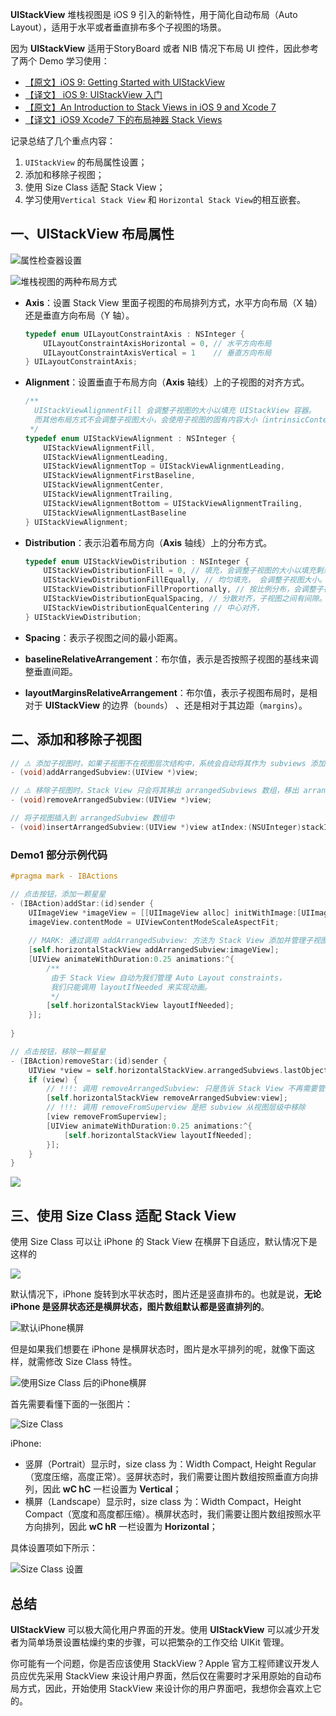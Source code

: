 **UIStackView** 堆栈视图是 iOS 9 引入的新特性，用于简化自动布局（Auto Layout），适用于水平或者垂直排布多个子视图的场景。

因为 **UIStackView** 适用于StoryBoard 或者 NIB 情况下布局 UI 控件，因此参考了两个 Demo 学习使用： 


* [【原文】iOS 9: Getting Started with UIStackView](https://code.tutsplus.com/tutorials/ios-9-getting-started-with-uistackview--cms-24193)
* [【译文】 iOS 9: UIStackView 入门](http://www.cocoachina.com/ios/20150623/12233.html)
* [【原文】An Introduction to Stack Views in iOS 9 and Xcode 7](https://www.appcoda.com/stack-views-intro/)
* [【译文】iOS9 Xcode7 下的布局神器 Stack Views](https://www.jianshu.com/p/e81c9fb0bcd3)



记录总结了几个重点内容：

1. `UIStackView` 的布局属性设置；
2. 添加和移除子视图；
3. 使用 Size Class 适配 Stack View；
4. 学习使用`Vertical Stack View` 和 `Horizontal Stack View`的相互嵌套。



## 一、UIStackView 布局属性
![属性检查器设置](http://upload-images.jianshu.io/upload_images/2648731-47dc95ea5f00d861.png?imageMogr2/auto-orient/strip%7CimageView2/2/w/1240)

![堆栈视图的两种布局方式](https://upload-images.jianshu.io/upload_images/2648731-2e8d9f6a2e99a605.JPG?imageMogr2/auto-orient/strip%7CimageView2/2/w/1240)



* **Axis**：设置 Stack View 里面子视图的布局排列方式，水平方向布局（X 轴）还是垂直方向布局（Y 轴）。

  ```objective-c
  typedef enum UILayoutConstraintAxis : NSInteger {
      UILayoutConstraintAxisHorizontal = 0, // 水平方向布局
      UILayoutConstraintAxisVertical = 1    // 垂直方向布局
  } UILayoutConstraintAxis;
  ```

* **Alignment**：设置垂直于布局方向（**Axis** 轴线）上的子视图的对齐方式。

  ```objective-c
  /** 
    UIStackViewAlignmentFill 会调整子视图的大小以填充 UIStackView 容器。
    而其他布局方式不会调整子视图大小，会使用子视图的固有内容大小（intrinsicContentSize）来布局子视图。
   */
  typedef enum UIStackViewAlignment : NSInteger {
      UIStackViewAlignmentFill,
      UIStackViewAlignmentLeading,
      UIStackViewAlignmentTop = UIStackViewAlignmentLeading,
      UIStackViewAlignmentFirstBaseline,
      UIStackViewAlignmentCenter,
      UIStackViewAlignmentTrailing,
      UIStackViewAlignmentBottom = UIStackViewAlignmentTrailing,
      UIStackViewAlignmentLastBaseline
  } UIStackViewAlignment;
  ```

* **Distribution**：表示沿着布局方向（**Axis** 轴线）上的分布方式。

  ```objective-c
  typedef enum UIStackViewDistribution : NSInteger {
      UIStackViewDistributionFill = 0, // 填充，会调整子视图的大小以填充剩余空间。放大或缩小子视图时会使用子视图的压缩（compression resistance priority）、放大（hugging priority）优先级。
      UIStackViewDistributionFillEqually, // 均匀填充， 会调整子视图大小。
      UIStackViewDistributionFillProportionally, // 按比例分布，会调整子视图大小。
      UIStackViewDistributionEqualSpacing, // 分散对齐，子视图之间有间隙。
      UIStackViewDistributionEqualCentering // 中心对齐，
  } UIStackViewDistribution;
  ```

* **Spacing**：表示子视图之间的最小距离。

* **baselineRelativeArrangement**：布尔值，表示是否按照子视图的基线来调整垂直间距。

* **layoutMarginsRelativeArrangement**：布尔值，表示子视图布局时，是相对于 **UIStackView** 的边界（`bounds`） 、还是相对于其边距（`margins`）。



## 二、添加和移除子视图

```objective-c
// ⚠️ 添加子视图时，如果子视图不在视图层次结构中，系统会自动将其作为 subviews 添加。
- (void)addArrangedSubview:(UIView *)view;

// ⚠️ 移除子视图时，Stack View 只会将其移出 arrangedSubviews 数组，移出 arrangedSubview 只是确保Stack View 不再管理其约束，而非从视图层次中删除。
- (void)removeArrangedSubview:(UIView *)view;

// 将子视图插入到 arrangedSubview 数组中
- (void)insertArrangedSubview:(UIView *)view atIndex:(NSUInteger)stackIndex;
```

### Demo1 部分示例代码

```objective-c
#pragma mark - IBActions

// 点击按钮，添加一颗星星
- (IBAction)addStar:(id)sender {
    UIImageView *imageView = [[UIImageView alloc] initWithImage:[UIImage imageNamed:@"star"]];
    imageView.contentMode = UIViewContentModeScaleAspectFit;
    
    // MARK: 通过调用 addArrangedSubview: 方法为 Stack View 添加并管理子视图
    [self.horizontalStackView addArrangedSubview:imageView];
    [UIView animateWithDuration:0.25 animations:^{
        /**
         由于 Stack View 自动为我们管理 Auto Layout constraints，
         我们只能调用 layoutIfNeeded 来实现动画。
         */
        [self.horizontalStackView layoutIfNeeded];
    }];
    
}

// 点击按钮，移除一颗星星
- (IBAction)removeStar:(id)sender {
    UIView *view = self.horizontalStackView.arrangedSubviews.lastObject;
    if (view) {
        // !!!: 调用 removeArrangedSubview: 只是告诉 Stack View 不再需要管理 subview 的约束。而 subview 会一直保持在视图层级结构中直到调用 removeFromSuperview 把它移除。
        [self.horizontalStackView removeArrangedSubview:view];
        // !!!: 调用 removeFromSuperview 是把 subview 从视图层级中移除
        [view removeFromSuperview];
        [UIView animateWithDuration:0.25 animations:^{
            [self.horizontalStackView layoutIfNeeded];
        }];
    }
}
```


![](http://upload-images.jianshu.io/upload_images/2648731-495260d9a8121237.gif?imageMogr2/auto-orient/strip%7CimageView2/2/w/620)


## 三、使用 Size Class 适配 Stack View

使用 Size Class 可以让 iPhone 的 Stack View 在横屏下自适应，默认情况下是这样的

![](http://upload-images.jianshu.io/upload_images/2648731-7697a14edc11f33e.png?imageMogr2/auto-orient/strip%7CimageView2/2/w/620)



默认情况下，iPhone 旋转到水平状态时，图片还是竖直排布的。也就是说，**无论 iPhone 是竖屏状态还是横屏状态，图片数组默认都是竖直排列的**。

![默认iPhone横屏](http://upload-images.jianshu.io/upload_images/2648731-45d809504a737e0e.png?imageMogr2/auto-orient/strip%7CimageView2/2/w/620)

但是如果我们想要在 iPhone 是横屏状态时，图片是水平排列的呢，就像下面这样，就需修改 Size Class 特性。

![使用Size Class 后的iPhone横屏](http://upload-images.jianshu.io/upload_images/2648731-d1b5ecd2ffe78555.png?imageMogr2/auto-orient/strip%7CimageView2/2/w/620)

首先需要看懂下面的一张图片：

![Size Class](http://upload-images.jianshu.io/upload_images/2648731-d3bc50721913110b.png?imageMogr2/auto-orient/strip%7CimageView2/2/w/620)

 iPhone:

* 竖屏（Portrait）显示时，size class 为：Width Compact, Height Regular（宽度压缩，高度正常）。竖屏状态时，我们需要让图片数组按照垂直方向排列，因此 **wC hC** 一栏设置为 **Vertical**；
* 横屏（Landscape）显示时，size class 为：Width Compact，Height Compact（宽度和高度都压缩）。横屏状态时，我们需要让图片数组按照水平方向排列，因此 **wC hR** 一栏设置为 **Horizontal**；



具体设置项如下所示：

![Size Class 设置](http://upload-images.jianshu.io/upload_images/2648731-6430cc15e5966ca1.png?imageMogr2/auto-orient/strip%7CimageView2/2/w/620)





## 总结

**UIStackView** 可以极大简化用户界面的开发。使用 **UIStackView** 可以减少开发者为简单场景设置枯燥约束的步骤，可以把繁杂的工作交给 UIKit 管理。

你可能有一个问题，你是否应该使用 StackView？Apple 官方工程师建议开发人员应优先采用 StackView 来设计用户界面，然后仅在需要时才采用原始的自动布局方式，因此，开始使用 StackView 来设计你的用户界面吧，我想你会喜欢上它的。














